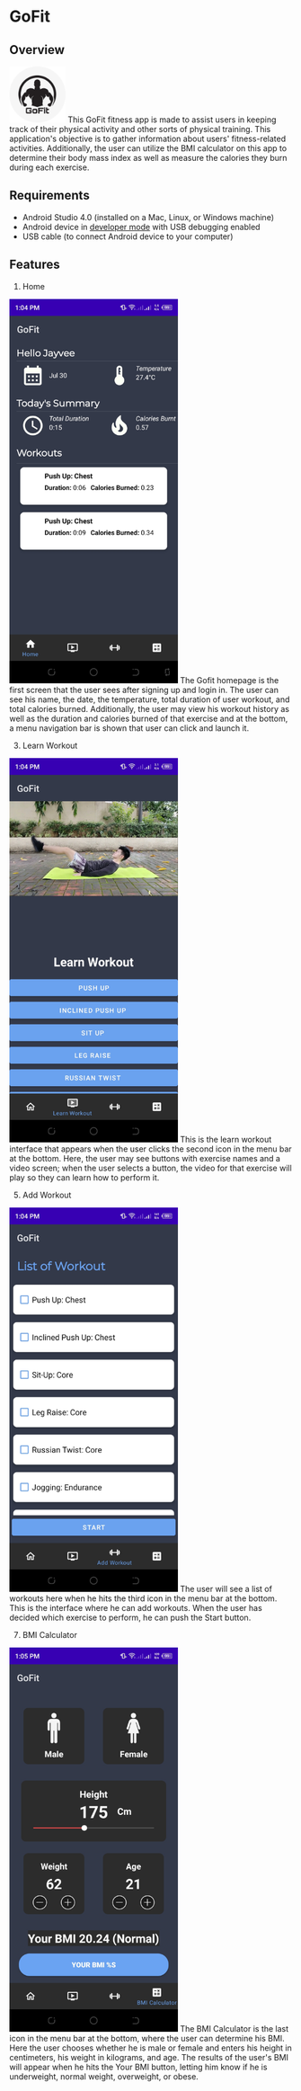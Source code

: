 # GoFit

## Overview

<img src="logo.png" width=100>
This GoFit fitness app is made to assist users in keeping track of their physical activity and other sorts of physical training. This application's objective is to gather information about users' fitness-related activities. Additionally, the user can utilize the BMI calculator on this app to determine their body mass index as well as measure the calories they burn during each exercise.

## Requirements
*   Android Studio 4.0 (installed on a Mac, Linux, or Windows machine)
*   Android device in [developer mode](https://developer.android.com/studio/debug/dev-options) with USB debugging enabled
*   USB cable (to connect Android device to your computer)

## Features

1. Home
<img src="pic1.jpg" width=300>
The Gofit homepage is the first screen that the user sees after signing up and login in. The user can see his name, the date, the temperature, total duration of user workout, and total calories burned. Additionally, the user may view his workout history as well as the duration and calories burned of that exercise and at the bottom, a menu navigation bar is shown that user can click and launch it.


3. Learn Workout
<img src="pic2.jpg" width=300>
This is the learn workout interface that appears when the user clicks the second icon in the menu bar at the bottom. Here, the user may see buttons with exercise names and a video screen; when the user selects a button, the video for that exercise will play so they can learn how to perform it.


5. Add Workout
<img src="pic3.jpg" width=300>
The user will see a list of workouts here when he hits the third icon in the menu bar at the bottom. This is the interface where he can add workouts. When the user has decided which exercise to perform, he can push the Start button.


7. BMI Calculator
<img src="pic4.jpg" width=300>
The BMI Calculator is the last icon in the menu bar at the bottom, where the user can determine his BMI. Here the user chooses whether he is male or female and enters his height in centimeters, his weight in kilograms, and age. The results of the user's BMI will appear when he hits the Your BMI button, letting him know if he is underweight, normal weight, overweight, or obese.





